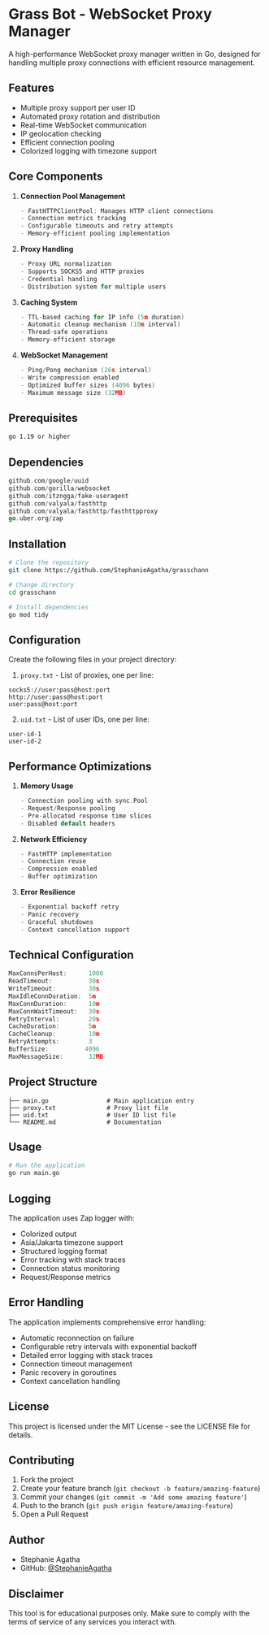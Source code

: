 # Grass Bot - WebSocket Proxy Manager

A high-performance WebSocket proxy manager written in Go, designed for handling multiple proxy connections with efficient resource management.

## Features

- Multiple proxy support per user ID
- Automated proxy rotation and distribution
- Real-time WebSocket communication
- IP geolocation checking
- Efficient connection pooling
- Colorized logging with timezone support

## Core Components

1. **Connection Pool Management**
   ```go
   - FastHTTPClientPool: Manages HTTP client connections
   - Connection metrics tracking
   - Configurable timeouts and retry attempts
   - Memory-efficient pooling implementation
   ```

2. **Proxy Handling**
   ```go
   - Proxy URL normalization
   - Supports SOCKS5 and HTTP proxies
   - Credential handling
   - Distribution system for multiple users
   ```

3. **Caching System**
   ```go
   - TTL-based caching for IP info (5m duration)
   - Automatic cleanup mechanism (10m interval)
   - Thread-safe operations
   - Memory-efficient storage
   ```

4. **WebSocket Management**
   ```go
   - Ping/Pong mechanism (26s interval)
   - Write compression enabled
   - Optimized buffer sizes (4096 bytes)
   - Maximum message size (32MB)
   ```

## Prerequisites

```bash
go 1.19 or higher
```

## Dependencies

```go
github.com/google/uuid
github.com/gorilla/websocket
github.com/itzngga/fake-useragent
github.com/valyala/fasthttp
github.com/valyala/fasthttp/fasthttpproxy
go.uber.org/zap
```

## Installation

```bash
# Clone the repository
git clone https://github.com/StephanieAgatha/grasschann

# Change directory
cd grasschann

# Install dependencies
go mod tidy
```

## Configuration

Create the following files in your project directory:

1. `proxy.txt` - List of proxies, one per line:
```
socks5://user:pass@host:port
http://user:pass@host:port
user:pass@host:port
```

2. `uid.txt` - List of user IDs, one per line:
```
user-id-1
user-id-2
```

## Performance Optimizations

1. **Memory Usage**
   ```go
   - Connection pooling with sync.Pool
   - Request/Response pooling
   - Pre-allocated response time slices
   - Disabled default headers
   ```

2. **Network Efficiency**
   ```go
   - FastHTTP implementation
   - Connection reuse
   - Compression enabled
   - Buffer optimization
   ```

3. **Error Resilience**
   ```go
   - Exponential backoff retry
   - Panic recovery
   - Graceful shutdowns
   - Context cancellation support
   ```

## Technical Configuration

```go
MaxConnsPerHost:      1000
ReadTimeout:          30s
WriteTimeout:         30s
MaxIdleConnDuration:  5m
MaxConnDuration:      10m
MaxConnWaitTimeout:   30s
RetryInterval:        20s
CacheDuration:        5m
CacheCleanup:         10m
RetryAttempts:        3
BufferSize:          4096
MaxMessageSize:       32MB
```

## Project Structure

```
├── main.go                # Main application entry
├── proxy.txt              # Proxy list file
├── uid.txt                # User ID list file
└── README.md              # Documentation
```

## Usage

```bash
# Run the application
go run main.go
```

## Logging

The application uses Zap logger with:
- Colorized output
- Asia/Jakarta timezone support
- Structured logging format
- Error tracking with stack traces
- Connection status monitoring
- Request/Response metrics

## Error Handling

The application implements comprehensive error handling:
- Automatic reconnection on failure
- Configurable retry intervals with exponential backoff
- Detailed error logging with stack traces
- Connection timeout management
- Panic recovery in goroutines
- Context cancellation handling

## License

This project is licensed under the MIT License - see the LICENSE file for details.

## Contributing

1. Fork the project
2. Create your feature branch (`git checkout -b feature/amazing-feature`)
3. Commit your changes (`git commit -m 'Add some amazing feature'`)
4. Push to the branch (`git push origin feature/amazing-feature`)
5. Open a Pull Request

## Author

- Stephanie Agatha
- GitHub: [@StephanieAgatha](https://github.com/StephanieAgatha)

## Disclaimer

This tool is for educational purposes only. Make sure to comply with the terms of service of any services you interact with.